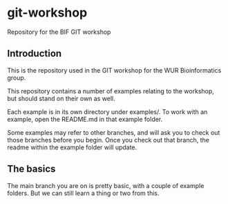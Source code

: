 # git-workshop
Repository for the BIF GIT workshop

## Introduction

This is the repository used in the GIT workshop for the WUR Bioinformatics group.

This repository contains a number of examples relating to the workshop, but should stand on their own as well.

Each example is in its own directory under examples/. To work with an example, open the README.md in that example folder.

Some examples may refer to other branches, and will ask you to check out those branches before you begin.
Once you check out that branch, the readme within the example folder will update.

## The basics

The main branch you are on is pretty basic, with a couple of example folders.
But we can still learn a thing or two from this.
